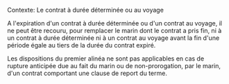 Contexte: Le contrat à durée déterminée ou au voyage

A l'expiration d'un contrat à durée déterminée ou d'un contrat au voyage, il ne peut être recouru, pour remplacer le marin dont le contrat a pris fin, ni à un contrat à durée déterminée ni à un contrat au voyage avant la fin d'une période égale au tiers de la durée du contrat expiré.

Les dispositions du premier alinéa ne sont pas applicables en cas de rupture anticipée due au fait du marin ou de non-prorogation, par le marin, d'un contrat comportant une clause de report du terme.